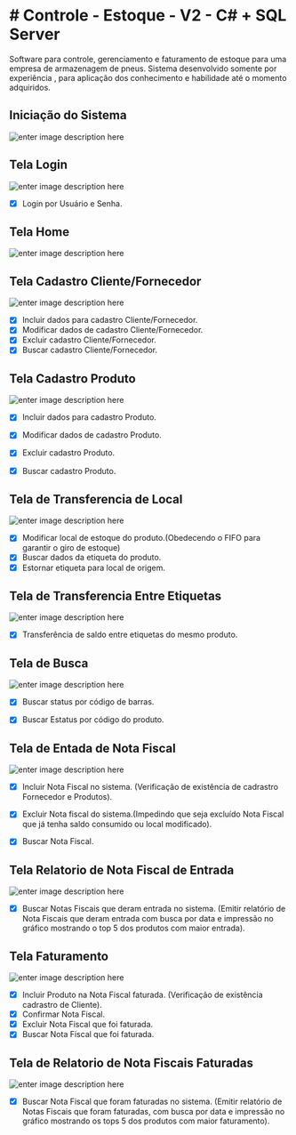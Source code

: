 # # Controle - Estoque - V2 - C# + SQL Server 

Software para controle, gerenciamento e faturamento de estoque para uma empresa de armazenagem de pneus. Sistema desenvolvido somente por experiência , para aplicação dos conhecimento e habilidade até o momento adquiridos. 

## **Iniciação do Sistema**

![enter image description here](https://i.imgur.com/kd4vvNi.gif)


## **Tela Login**
![enter image description here](https://i.imgur.com/676abFS.png)

 - [X] Login por Usuário e Senha. 

## **Tela Home**

![enter image description here](https://i.imgur.com/ZRfeQ92.png)

## **Tela Cadastro Cliente/Fornecedor**

![enter image description here](https://i.imgur.com/59sAWhl.gif)

 - [X] Incluir dados para cadastro Cliente/Fornecedor. 
 - [X]  Modificar dados de cadastro Cliente/Fornecedor.
 - [X]  Excluir cadastro Cliente/Fornecedor.
 - [X] Buscar cadastro Cliente/Fornecedor.

## **Tela Cadastro Produto**

![enter image description here](https://i.imgur.com/bdEmu4O.gif)

- [X] Incluir dados para cadastro Produto.
 - [X]  Modificar dados de cadastro Produto.
 - [X]  Excluir cadastro Produto.
 - [X] Buscar cadastro Produto.



## **Tela de Transferencia de Local**

![enter image description here](https://i.imgur.com/szrGirE.gif)

  - [X]  Modificar local de estoque do produto.(Obedecendo o FIFO para garantir o giro de estoque)
 - [X]  Buscar dados da etiqueta do produto.
 - [X] Estornar etiqueta para local de origem.

## **Tela de Transferencia Entre Etiquetas**

![enter image description here](https://i.imgur.com/ZniT72t.gif)

  - [X]  Transferência de saldo entre etiquetas do mesmo produto. 
 

## **Tela de Busca**

![enter image description here](https://i.imgur.com/OzWV59z.gif)

  - [X] Buscar status por código de barras. 
  - [X]  Buscar Estatus por código do produto.


## **Tela de Entada de Nota Fiscal**

![enter image description here](https://i.imgur.com/qjN47Ue.gif)


  - [X] Incluir Nota Fiscal no sistema. (Verificação de existência de cadrastro Fornecedor e Produtos).
  - [X] Excluir Nota fiscal do sistema.(Impedindo que seja excluído Nota Fiscal que já tenha saldo consumido ou local modificado).
  - [X] Buscar Nota Fiscal.


## **Tela Relatorio de Nota Fiscal de Entrada**

![enter image description here](https://i.imgur.com/CRoM1MR.gif)

  - [X] Buscar Notas Fiscais que deram entrada no sistema. (Emitir relatório de Nota Fiscais que deram entrada com busca por data e impressão no gráfico mostrando o top 5 dos produtos com maior entrada).



## **Tela Faturamento**

![enter image description here](https://i.imgur.com/VSJNgTP.gif)

  - [X] Incluir Produto na Nota Fiscal faturada. (Verificação de existência cadrastro de Cliente).
  - [X] Confirmar Nota Fiscal.
  - [X] Excluir Nota Fiscal que foi faturada.
  - [X] Buscar Nota Fiscal que foi faturada.

## **Tela de Relatorio de Nota Fiscais Faturadas**

![enter image description here](https://i.imgur.com/qjN47Ue.gif)

  - [X] Buscar Nota Fiscal que foram faturadas no sistema. (Emitir relatório de Notas Fiscais que foram faturadas, com busca por data e impressão no gráfico mostrando os tops 5 dos produtos com maior faturamento).
